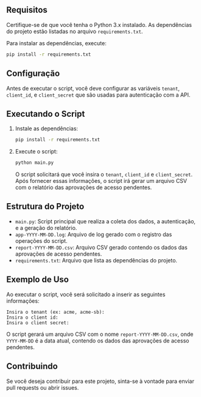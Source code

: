 ## Requisitos

Certifique-se de que você tenha o Python 3.x instalado. As dependências do projeto estão listadas no arquivo `requirements.txt`.

Para instalar as dependências, execute:

```sh
pip install -r requirements.txt
```

## Configuração

Antes de executar o script, você deve configurar as variáveis `tenant`, `client_id`, e `client_secret` que são usadas para autenticação com a API.

## Executando o Script

1. Instale as dependências:

    ```sh
    pip install -r requirements.txt
    ```

2. Execute o script:

    ```sh
    python main.py
    ```

    O script solicitará que você insira o `tenant`, `client_id` e `client_secret`. Após fornecer essas informações, o script irá gerar um arquivo CSV com o relatório das aprovações de acesso pendentes.

## Estrutura do Projeto

- `main.py`: Script principal que realiza a coleta dos dados, a autenticação, e a geração do relatório.
- `app-YYYY-MM-DD.log`: Arquivo de log gerado com o registro das operações do script.
- `report-YYYY-MM-DD.csv`: Arquivo CSV gerado contendo os dados das aprovações de acesso pendentes.
- `requirements.txt`: Arquivo que lista as dependências do projeto.

## Exemplo de Uso

Ao executar o script, você será solicitado a inserir as seguintes informações:

```plaintext
Insira o tenant (ex: acme, acme-sb): 
Insira o client id: 
Insira o client secret: 
```

O script gerará um arquivo CSV com o nome `report-YYYY-MM-DD.csv`, onde `YYYY-MM-DD` é a data atual, contendo os dados das aprovações de acesso pendentes.

## Contribuindo

Se você deseja contribuir para este projeto, sinta-se à vontade para enviar pull requests ou abrir issues.

